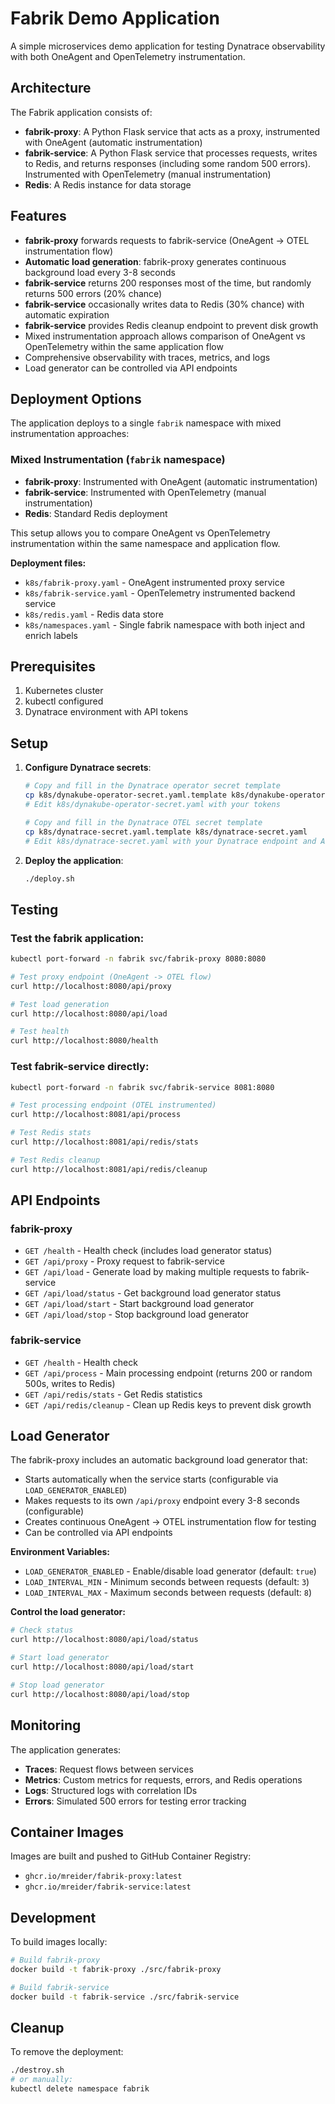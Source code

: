 # Fabrik Demo Application

A simple microservices demo application for testing Dynatrace observability with both OneAgent and OpenTelemetry instrumentation.

## Architecture

The Fabrik application consists of:

- **fabrik-proxy**: A Python Flask service that acts as a proxy, instrumented with OneAgent (automatic instrumentation)
- **fabrik-service**: A Python Flask service that processes requests, writes to Redis, and returns responses (including some random 500 errors). Instrumented with OpenTelemetry (manual instrumentation)
- **Redis**: A Redis instance for data storage

## Features

- **fabrik-proxy** forwards requests to fabrik-service (OneAgent -> OTEL instrumentation flow)
- **Automatic load generation**: fabrik-proxy generates continuous background load every 3-8 seconds
- **fabrik-service** returns 200 responses most of the time, but randomly returns 500 errors (20% chance)
- **fabrik-service** occasionally writes data to Redis (30% chance) with automatic expiration
- **fabrik-service** provides Redis cleanup endpoint to prevent disk growth
- Mixed instrumentation approach allows comparison of OneAgent vs OpenTelemetry within the same application flow
- Comprehensive observability with traces, metrics, and logs
- Load generator can be controlled via API endpoints

## Deployment Options

The application deploys to a single `fabrik` namespace with mixed instrumentation approaches:

### Mixed Instrumentation (`fabrik` namespace)
- **fabrik-proxy**: Instrumented with OneAgent (automatic instrumentation)
- **fabrik-service**: Instrumented with OpenTelemetry (manual instrumentation)
- **Redis**: Standard Redis deployment

This setup allows you to compare OneAgent vs OpenTelemetry instrumentation within the same namespace and application flow.

**Deployment files:**
- `k8s/fabrik-proxy.yaml` - OneAgent instrumented proxy service
- `k8s/fabrik-service.yaml` - OpenTelemetry instrumented backend service  
- `k8s/redis.yaml` - Redis data store
- `k8s/namespaces.yaml` - Single fabrik namespace with both inject and enrich labels

## Prerequisites

1. Kubernetes cluster
2. kubectl configured
3. Dynatrace environment with API tokens

## Setup

1. **Configure Dynatrace secrets**:
   ```bash
   # Copy and fill in the Dynatrace operator secret template
   cp k8s/dynakube-operator-secret.yaml.template k8s/dynakube-operator-secret.yaml
   # Edit k8s/dynakube-operator-secret.yaml with your tokens
   
   # Copy and fill in the Dynatrace OTEL secret template
   cp k8s/dynatrace-secret.yaml.template k8s/dynatrace-secret.yaml
   # Edit k8s/dynatrace-secret.yaml with your Dynatrace endpoint and API token
   ```

2. **Deploy the application**:
   ```bash
   ./deploy.sh
   ```

## Testing

### Test the fabrik application:
```bash
kubectl port-forward -n fabrik svc/fabrik-proxy 8080:8080

# Test proxy endpoint (OneAgent -> OTEL flow)
curl http://localhost:8080/api/proxy

# Test load generation
curl http://localhost:8080/api/load

# Test health
curl http://localhost:8080/health
```

### Test fabrik-service directly:
```bash
kubectl port-forward -n fabrik svc/fabrik-service 8081:8080

# Test processing endpoint (OTEL instrumented)
curl http://localhost:8081/api/process

# Test Redis stats
curl http://localhost:8081/api/redis/stats

# Test Redis cleanup
curl http://localhost:8081/api/redis/cleanup
```

## API Endpoints

### fabrik-proxy
- `GET /health` - Health check (includes load generator status)
- `GET /api/proxy` - Proxy request to fabrik-service
- `GET /api/load` - Generate load by making multiple requests to fabrik-service
- `GET /api/load/status` - Get background load generator status
- `GET /api/load/start` - Start background load generator
- `GET /api/load/stop` - Stop background load generator

### fabrik-service
- `GET /health` - Health check
- `GET /api/process` - Main processing endpoint (returns 200 or random 500s, writes to Redis)
- `GET /api/redis/stats` - Get Redis statistics
- `GET /api/redis/cleanup` - Clean up Redis keys to prevent disk growth

## Load Generator

The fabrik-proxy includes an automatic background load generator that:
- Starts automatically when the service starts (configurable via `LOAD_GENERATOR_ENABLED`)
- Makes requests to its own `/api/proxy` endpoint every 3-8 seconds (configurable)
- Creates continuous OneAgent → OTEL instrumentation flow for testing
- Can be controlled via API endpoints

**Environment Variables:**
- `LOAD_GENERATOR_ENABLED` - Enable/disable load generator (default: `true`)
- `LOAD_INTERVAL_MIN` - Minimum seconds between requests (default: `3`)
- `LOAD_INTERVAL_MAX` - Maximum seconds between requests (default: `8`)

**Control the load generator:**
```bash
# Check status
curl http://localhost:8080/api/load/status

# Start load generator
curl http://localhost:8080/api/load/start

# Stop load generator
curl http://localhost:8080/api/load/stop
```

## Monitoring

The application generates:
- **Traces**: Request flows between services
- **Metrics**: Custom metrics for requests, errors, and Redis operations
- **Logs**: Structured logs with correlation IDs
- **Errors**: Simulated 500 errors for testing error tracking

## Container Images

Images are built and pushed to GitHub Container Registry:
- `ghcr.io/mreider/fabrik-proxy:latest`
- `ghcr.io/mreider/fabrik-service:latest`

## Development

To build images locally:
```bash
# Build fabrik-proxy
docker build -t fabrik-proxy ./src/fabrik-proxy

# Build fabrik-service  
docker build -t fabrik-service ./src/fabrik-service
```

## Cleanup

To remove the deployment:
```bash
./destroy.sh
# or manually:
kubectl delete namespace fabrik

